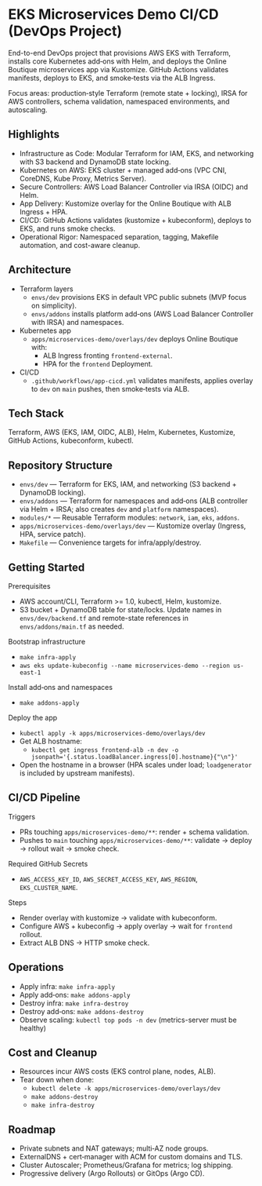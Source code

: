 # EKS Microservices Demo CI/CD (DevOps Project)

End-to-end DevOps project that provisions AWS EKS with Terraform, installs core Kubernetes add‑ons with Helm, and deploys the Online Boutique microservices app via Kustomize. GitHub Actions validates manifests, deploys to EKS, and smoke‑tests via the ALB Ingress.

Focus areas: production‑style Terraform (remote state + locking), IRSA for AWS controllers, schema validation, namespaced environments, and autoscaling.

## Highlights
- Infrastructure as Code: Modular Terraform for IAM, EKS, and networking with S3 backend and DynamoDB state locking.
- Kubernetes on AWS: EKS cluster + managed add‑ons (VPC CNI, CoreDNS, Kube Proxy, Metrics Server).
- Secure Controllers: AWS Load Balancer Controller via IRSA (OIDC) and Helm.
- App Delivery: Kustomize overlay for the Online Boutique with ALB Ingress + HPA.
- CI/CD: GitHub Actions validates (kustomize + kubeconform), deploys to EKS, and runs smoke checks.
- Operational Rigor: Namespaced separation, tagging, Makefile automation, and cost-aware cleanup.

## Architecture
- Terraform layers
  - `envs/dev` provisions EKS in default VPC public subnets (MVP focus on simplicity).
  - `envs/addons` installs platform add‑ons (AWS Load Balancer Controller with IRSA) and namespaces.
- Kubernetes app
  - `apps/microservices-demo/overlays/dev` deploys Online Boutique with:
    - ALB Ingress fronting `frontend-external`.
    - HPA for the `frontend` Deployment.
- CI/CD
  - `.github/workflows/app-cicd.yml` validates manifests, applies overlay to `dev` on `main` pushes, then smoke‑tests via ALB.

## Tech Stack
Terraform, AWS (EKS, IAM, OIDC, ALB), Helm, Kubernetes, Kustomize, GitHub Actions, kubeconform, kubectl.

## Repository Structure
- `envs/dev` — Terraform for EKS, IAM, and networking (S3 backend + DynamoDB locking).
- `envs/addons` — Terraform for namespaces and add‑ons (ALB controller via Helm + IRSA; also creates `dev` and `platform` namespaces).
- `modules/*` — Reusable Terraform modules: `network`, `iam`, `eks`, `addons`.
- `apps/microservices-demo/overlays/dev` — Kustomize overlay (Ingress, HPA, service patch).
- `Makefile` — Convenience targets for infra/apply/destroy.

## Getting Started
Prerequisites
- AWS account/CLI, Terraform >= 1.0, kubectl, Helm, kustomize.
- S3 bucket + DynamoDB table for state/locks. Update names in `envs/dev/backend.tf` and remote-state references in `envs/addons/main.tf` as needed.

Bootstrap infrastructure
- `make infra-apply`
- `aws eks update-kubeconfig --name microservices-demo --region us-east-1`

Install add‑ons and namespaces
- `make addons-apply`

Deploy the app
- `kubectl apply -k apps/microservices-demo/overlays/dev`
- Get ALB hostname:
  - `kubectl get ingress frontend-alb -n dev -o jsonpath='{.status.loadBalancer.ingress[0].hostname}{"\n"}'`
- Open the hostname in a browser (HPA scales under load; `loadgenerator` is included by upstream manifests).

## CI/CD Pipeline
Triggers
- PRs touching `apps/microservices-demo/**`: render + schema validation.
- Pushes to `main` touching `apps/microservices-demo/**`: validate → deploy → rollout wait → smoke check.

Required GitHub Secrets
- `AWS_ACCESS_KEY_ID`, `AWS_SECRET_ACCESS_KEY`, `AWS_REGION`, `EKS_CLUSTER_NAME`.

Steps
- Render overlay with kustomize → validate with kubeconform.
- Configure AWS + kubeconfig → apply overlay → wait for `frontend` rollout.
- Extract ALB DNS → HTTP smoke check.

## Operations
- Apply infra: `make infra-apply`
- Apply add‑ons: `make addons-apply`
- Destroy infra: `make infra-destroy`
- Destroy add‑ons: `make addons-destroy`
- Observe scaling: `kubectl top pods -n dev` (metrics-server must be healthy)

## Cost and Cleanup
- Resources incur AWS costs (EKS control plane, nodes, ALB).
- Tear down when done:
  - `kubectl delete -k apps/microservices-demo/overlays/dev`
  - `make addons-destroy`
  - `make infra-destroy`

## Roadmap
- Private subnets and NAT gateways; multi‑AZ node groups.
- ExternalDNS + cert‑manager with ACM for custom domains and TLS.
- Cluster Autoscaler; Prometheus/Grafana for metrics; log shipping.
- Progressive delivery (Argo Rollouts) or GitOps (Argo CD).

